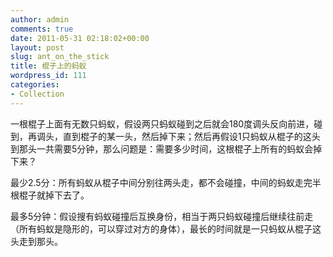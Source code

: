 ```yaml
---
author: admin
comments: true
date: 2011-05-31 02:18:02+00:00
layout: post
slug: ant_on_the_stick
title: 棍子上的蚂蚁
wordpress_id: 111
categories:
- Collection
---
```


一根棍子上面有无数只蚂蚁，假设两只蚂蚁碰到之后就会180度调头反向前进，碰到，再调头，直到棍子的某一头，然后掉下来；然后再假设1只蚂蚁从棍子的这头到那头一共需要5分钟，那么问题是：需要多少时间，这根棍子上所有的蚂蚁会掉下来？

最少2.5分：所有蚂蚁从棍子中间分别往两头走，都不会碰撞，中间的蚂蚁走完半根棍子就掉下去了。

最多5分钟：假设搜有蚂蚁碰撞后互换身份，相当于两只蚂蚁碰撞后继续往前走（所有蚂蚁是隐形的，可以穿过对方的身体），最长的时间就是一只蚂蚁从棍子这头走到那头。
